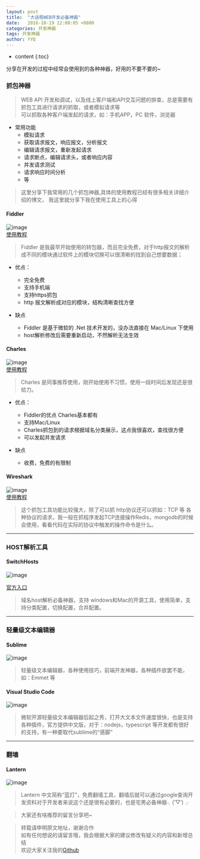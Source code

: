 ```yaml
---
layout: post
title:  "大话程WEB开发必备神器"
date:   2016-10-19 12:00:05 +0800
categories: 开发神器
tags: 开发神器  
author: YYQ
---
```


* content
{:toc} 


分享在开发的过程中经常会使用到的各种神器，好用的不要不要的~

### 抓包神器
> WEB API 开发和调试，以及线上客户端和API交互问题的排查，总是需要有抓包工具进行请求的抓取，或者模拟请求等   
> 可以抓取各种客户端发起的请求，如：手机APP，PC 软件，浏览器   


* 常用功能
    * 模拟请求
    * 获取请求报文，响应报文，分析报文
    * 编辑请求报文，重新发起请求
    * 请求断点，编辑请求头，或者响应内容
    * 并发请求测试
    * 请求响应时间分析
    * 等

> 这里分享下我常用的几个抓包神器,具体的使用教程已经有很多相关详细介绍的博文， 我这里就分享下我在使用工具上的心得
#### Fiddler
![image](http://demo.thankbabe.com/blog/images/fiddler.png)   
[使用教程](http://www.cnblogs.com/TankXiao/archive/2012/02/06/2337728.html)
> Fiddler 是我最早开始使用的转包器，而且完全免费，对于http报文的解析成不同的模块通过软件上的模块切换可以很清晰的找到自己想要数据；
* 优点：
    * 完全免费
    * 支持手机端
    * 支持https抓包
    * http 报文解析成对应的模块，结构清晰查找方便
    
* 缺点
    * Fiddler 是基于微软的 .Net 技术开发的，没办法直接在 Mac/Linux 下使用 
    * host解析修改后需要重新启动，不然解析无法生效
    
#### Charles 
![image](http://demo.thankbabe.com/blog/images/Charles.png)   
[使用教程](http://www.cnblogs.com/TankXiao/archive/2012/02/06/2337728.html)
> Charles 是同事推荐使用，刚开始使用不习惯，使用一段时间后发现还是很给力。
* 优点：
    * Fiddler的优点 Charles基本都有
    * 支持Mac/Linux
    * Charles抓包到的请求根据域名分类展示，这点我很喜欢，查找很方便
    * 可以发起并发请求

* 缺点
    * 收费，免费的有限制

    

#### Wireshark
![image](http://demo.thankbabe.com/blog/images/Wireshark.png)   
[使用教程](http://www.cnblogs.com/TankXiao/archive/2012/10/10/2711777.html)

> 这个抓包工具功能比较强大，除了可以抓 http协议还可以抓如：TCP 等 各种协议的请求，我一般在抓程序发起TCP连接操作Redis，mongodb的时候会使用，看看代码在实际的协议中触发的操作命令是什么。

---
### HOST解析工具


#### SwitchHosts
![image](http://demo.thankbabe.com/blog/images/shost.png) 

[官方入口](https://oldj.github.io/SwitchHosts/)

> 域名host解析必备神器，支持 windows和Mac的开源工具，使用简单，支持分类配置，切换配置，合并配置。  

---
### 轻量级文本编辑器

#### Sublime

![image](http://demo.thankbabe.com/blog/images/sublime.png)
> 轻量级文本编辑器，各种使用技巧，前端开发神器，各种插件欲罢不能，如：Emmet 等

#### Visual Studio Code
![image](http://demo.thankbabe.com/blog/images/vscode.png)

> 微软开源轻量级文本编辑器后起之秀，打开大文本文件速度很快，也是支持各种插件，官方提供中文版，对于：nodejs，typescript 等开发都有很好的支持，有一种要取代sublime的“感脚”

---
### 翻墙

#### Lantern
![image](http://demo.thankbabe.com/blog/images/lantern.png) 
> Lantern 中文简称“蓝灯”，免费翻墙工具，翻墙后就可以通过google查询开发资料对于开发者来说这个还是很有必要的，也是宅男必备神器╮(‵▽′)╭  


> 大家还有啥推荐的留言分享吧~


> 转载请申明原文地址，谢谢合作   
> 如有任何想说的请留言哦，我会根据大家的建议修改有疑义的内容和新增总结    
> 欢迎大家关注我的[Github](https://github.com/SFLAQiu)   

